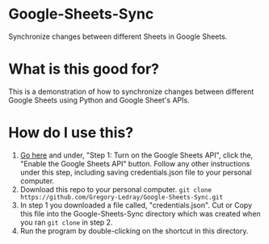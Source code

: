 # Google-Sheets-Sync
Synchronize changes between different Sheets in Google Sheets.

# What is this good for?
This is a demonstration of how to synchronize changes between different Google Sheets using Python and Google Sheet's APIs.

# How do I use this?
1. [Go here](https://developers.google.com/sheets/api/quickstart/python) and under, "Step 1: Turn on the Google Sheets API", click the, "Enable the Google Sheets API" button. Follow any other instructions under this step, including saving credentials.json file to your personal computer.
2. Download this repo to your personal computer. `git clone https://github.com/Gregory-Ledray/Google-Sheets-Sync.git`
3. In step 1 you downloaded a file called, "credentials.json". Cut or Copy this file into the Google-Sheets-Sync directory which was created when you ran `git clone` in step 2.
4. Run the program by double-clicking on the shortcut in this directory.
